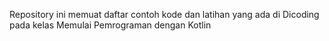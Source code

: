Repository ini memuat daftar contoh kode dan latihan yang ada di Dicoding pada kelas Memulai Pemrograman dengan Kotlin
